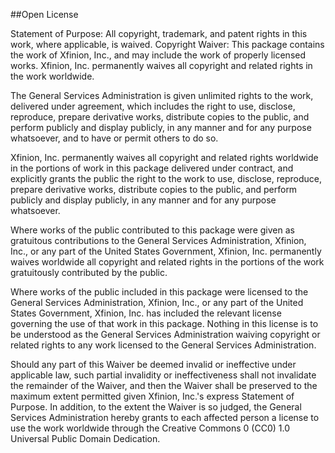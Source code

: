 ##Open License

Statement of Purpose: All copyright, trademark, and patent rights in this work, where applicable, is waived.
Copyright Waiver: This package contains the work of Xfinion, Inc., and may include the work of properly licensed works. Xfinion, Inc. permanently waives all copyright and related rights in the work worldwide.

The General Services Administration is given unlimited rights to the work, delivered under agreement, which includes the right to use, disclose, reproduce, prepare derivative works, distribute copies to the public, and perform publicly and display publicly, in any manner and for any purpose whatsoever, and to have or permit others to do so.

Xfinion, Inc. permanently waives all copyright and related rights worldwide in the portions of work in this package delivered under contract, and explicitly grants the public the right to the work to use, disclose, reproduce, prepare derivative works, distribute copies to the public, and perform publicly and display publicly, in any manner and for any purpose whatsoever.

Where works of the public contributed to this package were given as gratuitous contributions to the General Services Administration, Xfinion, Inc., or any part of the United States Government, Xfinion, Inc. permanently waives worldwide all copyright and related rights in the portions of the work gratuitously contributed by the public.

Where works of the public included in this package were licensed to the General Services Administration, Xfinion, Inc., or any part of the United States Government, Xfinion, Inc. has included the relevant license governing the use of that work in this package. Nothing in this license is to be understood as the General Services Administration waiving copyright or related rights to any work licensed to the General Services Administration.

Should any part of this Waiver be deemed invalid or ineffective under applicable law, such partial invalidity or ineffectiveness shall not invalidate the remainder of the Waiver, and then the Waiver shall be preserved to the maximum extent permitted given Xfinion, Inc.'s express Statement of Purpose.
In addition, to the extent the Waiver is so judged, the General Services Administration hereby grants to each affected person a license to use the work worldwide through the Creative Commons 0 (CC0) 1.0 Universal Public Domain Dedication.